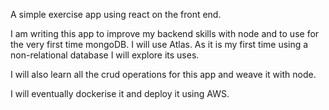 A simple exercise app using react on the front end.

I am writing this app to improve my backend skills with node and to use for the very first time
mongoDB. I will use Atlas. As it is my first time using a non-relational database I will explore its uses.

 I will also learn all the crud operations for this app and weave it with node. 

 I will eventually dockerise it and deploy it using AWS.

